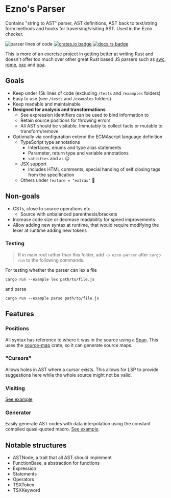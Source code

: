 # Ezno's Parser

Contains "string to AST" parser, AST definitions, AST back to text/string form methods and hooks for traversing/visiting AST. Used in the Ezno checker.

![parser lines of code](https://projects.kaleidawave.workers.dev/project/ezno-parser/badge)
[![crates.io badge](https://img.shields.io/crates/v/ezno-parser?style=flat-square)](https://crates.io/crates/ezno-parser)
[![docs.rs badge](https://img.shields.io/docsrs/ezno-parser?style=flat-square)](https://docs.rs/ezno-parser/latest)

This is more of an exercise project in getting better at writing Rust and doesn't offer too much over other great Rust based JS parsers such as [swc](https://github.com/swc-project/swc), [rome](https://github.com/rome/tools), [oxc](https://github.com/web-infra-dev/oxc) and [boa](https://github.com/boa-dev/boa).

## Goals

- Keep under 15k lines of code (excluding `/tests` and `/examples` folders)
- Easy to use (see `/tests` and `/examples` folders)
- Keep readable and maintainable
- **Designed for analysis and transformations**
    - See expression identifiers can be used to bind information to
    - Retain source positions for throwing errors
    - All AST should be visitable. Immutably to collect facts or mutable to transform/remove
- Optionally via configuration extend the ECMAscript language definition
    - TypeScript type annotations
        - Interfaces, enums and type alias statements
        - Parameter, return type and variable annotations
        - `satisfies` and `as` 😑
    - JSX support
        - Includes HTML comments, special handing of self closing tags from the specification
    - Others under `feature = "extras"` 👀

## Non-goals

- CSTs, close to source operations etc
    - Source with unbalanced parenthesis/brackets
- Increase code size or decrease readability for speed improvements
- Allow adding new syntax at runtime, that would require modifying the lexer at runtime adding new tokens

### Testing

> If in main root rather than this folder, add `-p ezno-parser` after `cargo run` to the following commands.

For testing whether the parser can lex a file

```shell
cargo run --example lex path/to/file.js
```

and parse

```shell
cargo run --example parse path/to/file.js
```

## Features

### Positions

All syntax has reference to where it was in the source using a [Span](https://docs.rs/ezno-parser/0.0.2/ezno_parser/struct.Span.html). This uses the [source-map](https://github.com/kaleidawave/source-map) crate, so it can generate source maps.

### "Cursors"

Allows holes in AST where a cursor exists. This allows for LSP to provide suggestions here while the whole source might not be valid.

### Visiting

[See example](https://github.com/kaleidawave/ezno/blob/main/parser/tests/visiting.rs)

### Generator

Easily generate AST nodes with data interpolation using the constant compiled quasi-quoted macro. [See example](https://github.com/kaleidawave/ezno/blob/main/parser/generator/examples/example.rs).

## Notable structures

- ASTNode, a trait that all AST should implement
- FunctionBase, a abstraction for functions
- Expression
- Statements
- Operators
- TSXToken
- TSXKeyword
